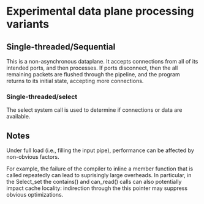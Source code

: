 
# Experimental data plane processing variants

## Single-threaded/Sequential

This is a non-asynchronous dataplane. It accepts connections from all of
its intended ports, and then processes. If ports disconnect, then the
all remaining packets are flushed through the pipeline, and the program
returns to its initial state, accepting more connections.

### Single-threaded/select

The select system call is used to determine if connections or data are
available.


## Notes

Under full load (i.e., filling the input pipe), performance can be affected
by non-obvious factors. 

For example, the failure of the compiler to inline a
member function that is called repeatedly can lead to suprisingly large
overheads. In particular, in the Select_set the contains() and can_read()
calls can also potentially impact cache locality: indirection through
the this pointer may suppress obvious optimizations.

